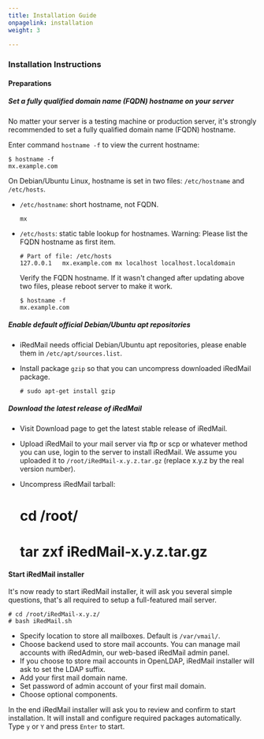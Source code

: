 ```yaml
---
title: Installation Guide
onpagelink: installation
weight: 3

---
```

### Installation Instructions

#### Preparations

##### Set a fully qualified domain name (FQDN) hostname on your server

No matter your server is a testing machine or production server, it's strongly recommended to set a fully qualified domain name (FQDN) hostname.

Enter command `hostname -f` to view the current hostname:

    $ hostname -f
    mx.example.com

On Debian/Ubuntu Linux, hostname is set in two files: `/etc/hostname` and `/etc/hosts`.

*   `/etc/hostname`: short hostname, not FQDN.
    
        mx
    
*   `/etc/hosts`: static table lookup for hostnames. Warning: Please list the FQDN hostname as first item.
    
        # Part of file: /etc/hosts
        127.0.0.1   mx.example.com mx localhost localhost.localdomain
    
    Verify the FQDN hostname. If it wasn't changed after updating above two files, please reboot server to make it work.
    
        $ hostname -f
        mx.example.com
    

##### Enable default official Debian/Ubuntu apt repositories

*   iRedMail needs official Debian/Ubuntu apt repositories, please enable them in `/etc/apt/sources.list`.
*   Install package `gzip` so that you can uncompress downloaded iRedMail package.
    
        # sudo apt-get install gzip
    

##### Download the latest release of iRedMail

*   Visit Download page to get the latest stable release of iRedMail.
*   Upload iRedMail to your mail server via ftp or scp or whatever method you can use, login to the server to install iRedMail. We assume you uploaded it to `/root/iRedMail-x.y.z.tar.gz` (replace x.y.z by the real version number).
*   Uncompress iRedMail tarball:

    # cd /root/
    # tar zxf iRedMail-x.y.z.tar.gz

#### Start iRedMail installer

It's now ready to start iRedMail installer, it will ask you several simple questions, that's all required to setup a full-featured mail server.

    # cd /root/iRedMail-x.y.z/
    # bash iRedMail.sh

*   Specify location to store all mailboxes. Default is `/var/vmail/`.
*   Choose backend used to store mail accounts. You can manage mail accounts with iRedAdmin, our web-based iRedMail admin panel.
*   If you choose to store mail accounts in OpenLDAP, iRedMail installer will ask to set the LDAP suffix.
*   Add your first mail domain name.
*   Set password of admin account of your first mail domain.
*   Choose optional components.

In the end iRedMail installer will ask you to review and confirm to start installation. It will install and configure required packages automatically. Type `y` or `Y` and press `Enter` to start.